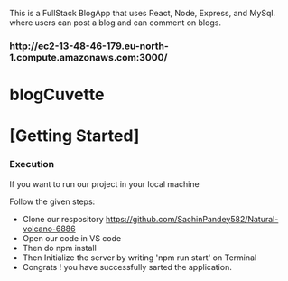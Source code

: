 This is a FullStack BlogApp that uses React, Node, Express, and MySql. where users can post a blog and can comment on blogs.
<h3>http://ec2-13-48-46-179.eu-north-1.compute.amazonaws.com:3000/</h3>
 <h1>blogCuvette</h1>

  <h1>[Getting Started]</h1>
    <h3>Execution</h3>
    <p>If you want to run our project in your local machine</p>
    <p>Follow the given steps:</p>
    <ul>
        <li>Clone our respository <a href="https://github.com/SachinPandey582/Natural-volcano-6886">https://github.com/SachinPandey582/Natural-volcano-6886</a></li>
        <li>Open our code in VS code </li>
 <li>Then do npm install</li>
        <li>Then Initialize the server by writing 'npm run start' on Terminal</li>
 <li>Congrats !  you have successfully sarted the application.</li>
